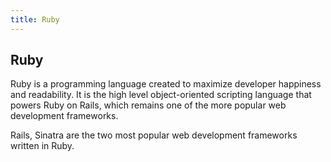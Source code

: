 ```yaml
---
title: Ruby
---
```

## Ruby

Ruby is a programming language created to maximize developer happiness and readability. It is the high level object-oriented scripting language that powers Ruby on Rails, which remains one of the more popular web development frameworks.

Rails, Sinatra are the two most popular web development frameworks written in Ruby.
